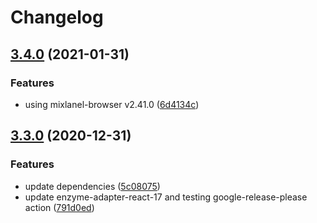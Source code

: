 # Changelog

## [3.4.0](https://www.github.com/thomascarvalho/gatsby-plugin-mixpanel/compare/v3.3.0...v3.4.0) (2021-01-31)


### Features

* using mixlanel-browser v2.41.0 ([6d4134c](https://www.github.com/thomascarvalho/gatsby-plugin-mixpanel/commit/6d4134cf9b2affe8bf0bc4e45f63e073417e4402))

## [3.3.0](https://www.github.com/thomascarvalho/gatsby-plugin-mixpanel/compare/v3.2.1...v3.3.0) (2020-12-31)


### Features

* update dependencies ([5c08075](https://www.github.com/thomascarvalho/gatsby-plugin-mixpanel/commit/5c08075473d893c4cd4fc2566c48a694e01b9819))
* update enzyme-adapter-react-17 and testing google-release-please action ([791d0ed](https://www.github.com/thomascarvalho/gatsby-plugin-mixpanel/commit/791d0ed19fe28e61c6fe5a4abedecf90dd723550))
